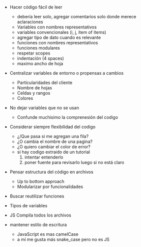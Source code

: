 - Hacer código fácil de leer
    - debería leer solo, agregar comentarios solo donde merece aclaraciones
    - Variables con nombres representativos
    - variables convencionales (i, j, item of items)
    - agregar tipo de dato cuando es relevante
    - funciones con nombres representativos
    - funciones modulares
    - respetar scopes
    - indentación (4 spaces)
    - maximo ancho de hoja


- Centralizar variables de entorno o propensas a cambios
    - Particularidades del cliente
    - Nombre de hojas
    - Celdas y rangos
    - Colores

- No dejar variables que no se usan
    - Confunde muchisimo la comprenesión del codigo


- Considerar siempre flexibilidad del codigo
    - ¿/Que pasa si me agregan una fila?
    - ¿O cambia el nombre de una pagina?
    - ¿O quiero cambiar el color de error?
    - si hay codigo extraido de un tutorial
        1. intentar entenderlo
        2. poner fuente para revisarlo luego si no está claro

- Pensar estructura del código en archivos
    - Up to bottom approach
    - Modularizar por funcionalidades

- Buscar reutilizar funciones

- Tipos de variables


- JS Compila todos los archivos

- mantener estilo de escritura
    - JavaScript es mas camelCase
    - a mí me gusta más  snake_case pero no es JS